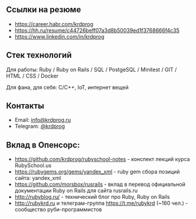## Ссылки на резюме

- https://career.habr.com/krdprog
- https://hh.ru/resume/c44726beff07a3d8b50039ed1f3768666f4c35
- https://www.linkedin.com/in/krdprog

## Стек технологий

Для работы: Ruby / Ruby on Rails / SQL / PostgeSQL / Minitest / GIT / HTML / CSS / Docker

Для фана, для себя: С/C++, IoT, интернет вещей

## Контакты

- Email: info@krdprog.ru
- Telegram: [@krdprog](https://t.me/krdprog)

## Вклад в Опенсорс:

- https://github.com/krdprog/rubyschool-notes - конспект лекций курса RubySchool.us
- https://rubygems.org/gems/yandex_xml - ruby gem сбора позиций сайта: yandex_xml
- https://github.com/morsbox/rusrails - вклад в перевод официальной документации Ruby on Rails для сайта rusrails.ru
- http://rubyblog.ru/ - технический блог про Ruby, Ruby on Rails
- http://rubykrd.ru и телеграм-группа https://t.me/rubykrd (~160 чел.) - сообщество руби-программистов
